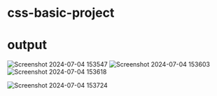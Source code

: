 # css-basic-project
# output
![Screenshot 2024-07-04 153547](https://github.com/Vishnupathi2/css-basic-project/assets/145830753/927f575c-d469-4298-94e1-5c9ee6425437)
![Screenshot 2024-07-04 153603](https://github.com/Vishnupathi2/css-basic-project/assets/145830753/d2794e67-4ef1-4da7-8f00-e8483c5505b7)
![Screenshot 2024-07-04 153618](https://github.com/Vishnupathi2/css-basic-project/assets/145830753/c028c847-a68c-41d1-912e-c4275f75c824)

![Screenshot 2024-07-04 153724](https://github.com/Vishnupathi2/css-basic-project/assets/145830753/a2db1c2c-ecad-4d8a-8800-677038cfc26c)
